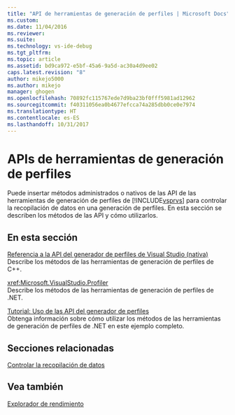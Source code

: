 ```yaml
---
title: "API de herramientas de generación de perfiles | Microsoft Docs"
ms.custom: 
ms.date: 11/04/2016
ms.reviewer: 
ms.suite: 
ms.technology: vs-ide-debug
ms.tgt_pltfrm: 
ms.topic: article
ms.assetid: bd9ca972-e5bf-45a6-9a5d-ac30a4d9ee02
caps.latest.revision: "8"
author: mikejo5000
ms.author: mikejo
manager: ghogen
ms.openlocfilehash: 70892fc115767ede7d9ba23bf0fff5981ad12962
ms.sourcegitcommit: f40311056ea0b4677efcca74a285dbb0ce0e7974
ms.translationtype: HT
ms.contentlocale: es-ES
ms.lasthandoff: 10/31/2017
---
```

# <a name="profiling-tools-apis"></a>APIs de herramientas de generación de perfiles
Puede insertar métodos administrados o nativos de las API de las herramientas de generación de perfiles de [!INCLUDE[vsprvs](../code-quality/includes/vsprvs_md.md)] para controlar la recopilación de datos en una generación de perfiles. En esta sección se describen los métodos de las API y cómo utilizarlos.  
  
## <a name="in-this-section"></a>En esta sección  
 [Referencia a la API del generador de perfiles de Visual Studio (nativa)](../profiling/visual-studio-profiler-api-reference-native.md)  
 Describe los métodos de las herramientas de generación de perfiles de C++.  
  
 <xref:Microsoft.VisualStudio.Profiler>  
 Describe los métodos de las herramientas de generación de perfiles de .NET.  
  
 [Tutorial: Uso de las API del generador de perfiles](../profiling/walkthrough-using-profiler-apis.md)  
 Obtenga información sobre cómo utilizar los métodos de las herramientas de generación de perfiles de .NET en este ejemplo completo.  
  
## <a name="related-sections"></a>Secciones relacionadas  
 [Controlar la recopilación de datos](../profiling/controlling-data-collection.md)  
  
## <a name="see-also"></a>Vea también  
 [Explorador de rendimiento](../profiling/performance-explorer.md)